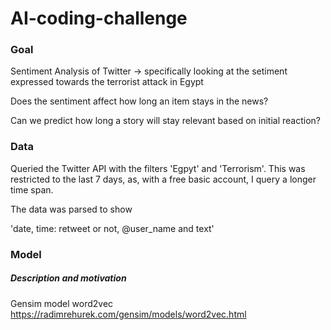 # AI-coding-challenge

### Goal

Sentiment Analysis of Twitter -> specifically looking at the setiment expressed towards the terrorist attack in Egypt 

Does the sentiment affect how long an item stays in the news?

Can we predict how long a story will stay relevant based on initial reaction?

### Data 

Queried the Twitter API with the filters 'Egpyt' and 'Terrorism'. This was restricted to the last 7 days, as, with a free basic account, I query a longer time span.

The data was parsed to show 

'date, time: retweet or not, @user_name and text'

### Model
##### Description and motivation

Gensim model word2vec https://radimrehurek.com/gensim/models/word2vec.html
